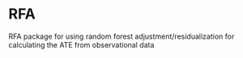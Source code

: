 # RFA
RFA package for using random forest adjustment/residualization for calculating the ATE from observational data
